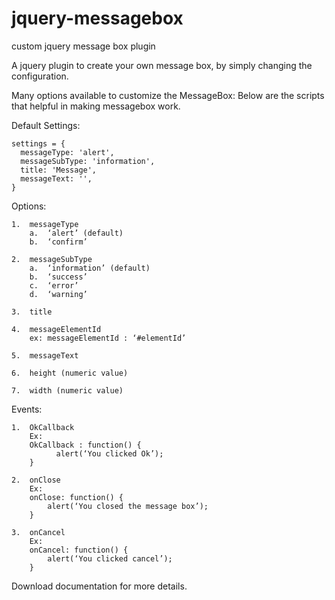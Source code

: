 jquery-messagebox
=================

custom jquery message box plugin


A jquery plugin to create your own message box, by simply changing the configuration.

Many options available to customize the MessageBox: Below are the scripts that helpful in making messagebox work.


 Default Settings:
 
	settings = {
	  messageType: 'alert',
	  messageSubType: 'information',
	  title: 'Message',
	  messageText: '',
	}
	
	
 Options:
 
	1.  messageType
		a.  ‘alert’ (default)
		b.  ‘confirm’ 

	2.  messageSubType
		a.  ‘information’ (default)
		b.  ‘success’
		c.  ‘error’
		d.  ‘warning’

	3.  title
	
	4.  messageElementId
		ex: messageElementId : ‘#elementId’

	5.  messageText
	
	6.  height (numeric value)
	
	7.  width (numeric value)
	

 Events:
 
	1.  OkCallback
		Ex:
		OkCallback : function() {
			  alert(‘You clicked Ok’);
		}

	2.  onClose
		Ex:
		onClose: function() {
			alert(‘You closed the message box’);
		}

	3.  onCancel
		Ex:
		onCancel: function() {
			alert(‘You clicked cancel’);
		}
		

Download documentation for more details.
